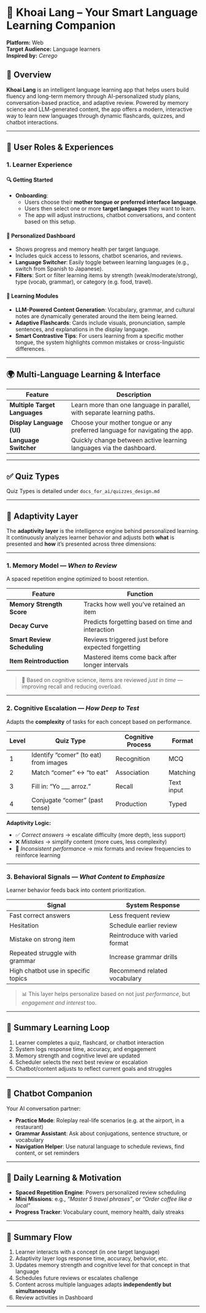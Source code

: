 # 🥔 **Khoai Lang** – Your Smart Language Learning Companion

**Platform:** Web  
**Target Audience:** Language learners  
**Inspired by:** *Cerego*  

## 🧠 **Overview**

**Khoai Lang** is an intelligent language learning app that helps users build fluency and long-term memory through AI-personalized study plans, conversation-based practice, and adaptive review. Powered by memory science and LLM-generated content, the app offers a modern, interactive way to learn new languages through dynamic flashcards, quizzes, and chatbot interactions.

---

## 👤 **User Roles & Experiences**

### 1. **Learner Experience**

#### 🔍 Getting Started
- **Onboarding**:
  - Users choose their **mother tongue or preferred interface language**.
  - Users then select one or more **target languages** they want to learn.
  - The app will adjust instructions, chatbot conversations, and content based on this setup.

#### 🧭 Personalized Dashboard
- Shows progress and memory health per target language.
- Includes quick access to lessons, chatbot scenarios, and reviews.
- **Language Switcher**: Easily toggle between learning languages (e.g., switch from Spanish to Japanese).
- **Filters**: Sort or filter learning items by strength (weak/moderate/strong), type (vocab, grammar), or category (e.g. food, travel).

#### 🧩 Learning Modules
- **LLM-Powered Content Generation**: Vocabulary, grammar, and cultural notes are dynamically generated around the item being learned.
- **Adaptive Flashcards**: Cards include visuals, pronunciation, sample sentences, and explanations in the display language.
- **Smart Contrastive Tips**: For users learning from a specific mother tongue, the system highlights common mistakes or cross-linguistic differences.

---

## 🌍 **Multi-Language Learning & Interface**

| Feature | Description |
|--------|-------------|
| **Multiple Target Languages** | Learn more than one language in parallel, with separate learning paths. |
| **Display Language (UI)** | Choose your mother tongue or any preferred language for navigating the app. |
| **Language Switcher** | Quickly change between active learning languages via the dashboard. |

---

## ✅ **Quiz Types**

Quiz Types is detailed under `docs_for_ai/quizzes_design.md`

---

## 🧠 **Adaptivity Layer**

The **adaptivity layer** is the intelligence engine behind personalized learning. It continuously analyzes learner behavior and adjusts both **what** is presented and **how** it’s presented across three dimensions:

---

### 1. **Memory Model — *When to Review***  
A spaced repetition engine optimized to boost retention.

| Feature | Function |
|--------|----------|
| **Memory Strength Score** | Tracks how well you’ve retained an item |
| **Decay Curve** | Predicts forgetting based on time and interaction |
| **Smart Review Scheduling** | Reviews triggered just before expected forgetting |
| **Item Reintroduction** | Mastered items come back after longer intervals |

> 🧠 Based on cognitive science, items are reviewed *just in time* — improving recall and reducing overload.

---

### 2. **Cognitive Escalation — *How Deep to Test***  
Adapts the **complexity** of tasks for each concept based on performance.

| Level | Quiz Type | Cognitive Process | Format |
|-------|-----------|-------------------|--------|
| 1 | Identify “comer” (to eat) from images | Recognition | MCQ |
| 2 | Match “comer” ↔ “to eat” | Association | Matching |
| 3 | Fill in: “Yo ___ arroz.” | Recall | Text input |
| 4 | Conjugate “comer” (past tense) | Production | Typed |

**Adaptivity Logic:**
- ✅ *Correct answers* → escalate difficulty (more depth, less support)  
- ❌ *Mistakes* → simplify content (more cues, less complexity)  
- 🔁 *Inconsistent performance* → mix formats and review frequencies to reinforce learning

---

### 3. **Behavioral Signals — *What Content to Emphasize***  
Learner behavior feeds back into content prioritization.

| Signal | System Response |
|--------|------------------|
| Fast correct answers | Less frequent review |
| Hesitation | Schedule earlier review |
| Mistake on strong item | Reintroduce with varied format |
| Repeated struggle with grammar | Increase grammar drills |
| High chatbot use in specific topics | Recommend related vocabulary |

> 📊 This layer helps personalize based on not just *performance*, but *engagement and interest* too.

---

## 🔄 **Summary Learning Loop**

1. Learner completes a quiz, flashcard, or chatbot interaction  
2. System logs response time, accuracy, and engagement  
3. Memory strength and cognitive level are updated  
4. Scheduler selects the next best review or escalation  
5. Chatbot/content adjusts to reflect current goals and struggles

---

## 🤖 **Chatbot Companion**

Your AI conversation partner:
- **Practice Mode**: Roleplay real-life scenarios (e.g. at the airport, in a restaurant)
- **Grammar Assistant**: Ask about conjugations, sentence structure, or vocabulary
- **Navigation Helper**: Use natural language to schedule reviews, find content, or set reminders

---

## 🎯 **Daily Learning & Motivation**

- **Spaced Repetition Engine**: Powers personalized review scheduling
- **Mini Missions**: e.g., *“Master 5 travel phrases”*, or *“Order coffee like a local”*
- **Progress Tracker**: Vocabulary count, memory health, daily streaks

---

## 🔄 Summary Flow

1. Learner interacts with a concept (in one target language)
2. Adaptivity layer logs response time, accuracy, behavior, etc.
3. Updates memory strength and cognitive level for that concept in that language
4. Schedules future reviews or escalates challenge
5. Content across multiple languages adapts **independently but simultaneously**
6. Review activities in Dashboard

---
